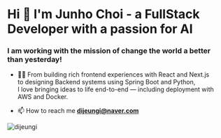 <h1 align="left">Hi 👀 I'm Junho Choi - a FullStack Developer with a passion for AI</h1>
<h3 align="left">I am working with the mission of change the world a better than yesterday!</h3>

- 👩‍💻 From building rich frontend experiences with React and Next.js  
to designing Backend systems using Spring Boot and Python,  
I love bringing ideas to life end-to-end — including deployment with AWS and Docker.

- 📫 How to reach me **dijeungi@naver.com**

<p align="left"> <img src="https://komarev.com/ghpvc/?username=dijeungi&label=Profile%20views&color=0e75b6&style=flat" alt="dijeungi" /> </p>
